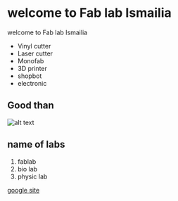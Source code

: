 # welcome to Fab lab Ismailia
welcome to Fab lab Ismailia 
- Vinyl cutter
- Laser cutter
- Monofab
- 3D printer
- shopbot
- electronic
## Good than
![alt text](eman.jpg)
## name of labs
1. fablab
2. bio lab
3. physic lab

[google site](https://www.google.com)







